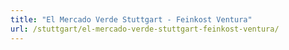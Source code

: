 ```yaml
---
title: "El Mercado Verde Stuttgart - Feinkost Ventura"
url: /stuttgart/el-mercado-verde-stuttgart-feinkost-ventura/
---
```

